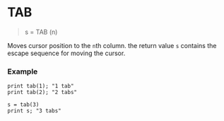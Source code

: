 # TAB

> s = TAB (n)

Moves cursor position to the `n`th column. the return value `s` contains the escape sequence for moving the cursor.

### Example

```smallbasic
print tab(1); "1 tab"
print tab(2); "2 tabs"

s = tab(3)
print s; "3 tabs"
```
